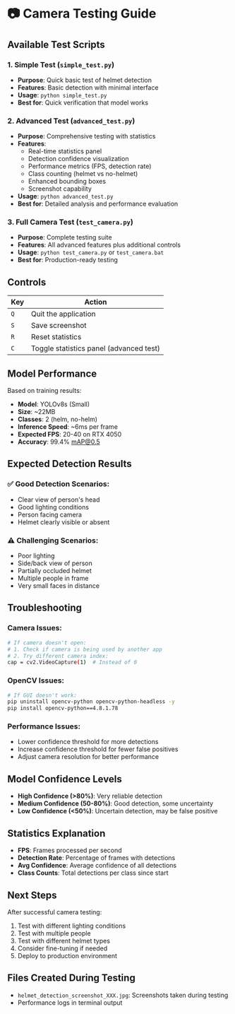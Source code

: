 # 📷 Camera Testing Guide

## Available Test Scripts

### 1. Simple Test (`simple_test.py`)
- **Purpose**: Quick basic test of helmet detection
- **Features**: Basic detection with minimal interface
- **Usage**: `python simple_test.py`
- **Best for**: Quick verification that model works

### 2. Advanced Test (`advanced_test.py`)
- **Purpose**: Comprehensive testing with statistics
- **Features**: 
  - Real-time statistics panel
  - Detection confidence visualization
  - Performance metrics (FPS, detection rate)
  - Class counting (helmet vs no-helmet)
  - Enhanced bounding boxes
  - Screenshot capability
- **Usage**: `python advanced_test.py`
- **Best for**: Detailed analysis and performance evaluation

### 3. Full Camera Test (`test_camera.py`)
- **Purpose**: Complete testing suite
- **Features**: All advanced features plus additional controls
- **Usage**: `python test_camera.py` or `test_camera.bat`
- **Best for**: Production-ready testing

## Controls

| Key | Action |
|-----|--------|
| `Q` | Quit the application |
| `S` | Save screenshot |
| `R` | Reset statistics |
| `C` | Toggle statistics panel (advanced test) |

## Model Performance

Based on training results:
- **Model**: YOLOv8s (Small)
- **Size**: ~22MB
- **Classes**: 2 (helm, no-helm)
- **Inference Speed**: ~6ms per frame
- **Expected FPS**: 20-40 on RTX 4050
- **Accuracy**: 99.4% mAP@0.5

## Expected Detection Results

### ✅ Good Detection Scenarios:
- Clear view of person's head
- Good lighting conditions
- Person facing camera
- Helmet clearly visible or absent

### ⚠️ Challenging Scenarios:
- Poor lighting
- Side/back view of person
- Partially occluded helmet
- Multiple people in frame
- Very small faces in distance

## Troubleshooting

### Camera Issues:
```bash
# If camera doesn't open:
# 1. Check if camera is being used by another app
# 2. Try different camera index:
cap = cv2.VideoCapture(1)  # Instead of 0
```

### OpenCV Issues:
```bash
# If GUI doesn't work:
pip uninstall opencv-python opencv-python-headless -y
pip install opencv-python==4.8.1.78
```

### Performance Issues:
- Lower confidence threshold for more detections
- Increase confidence threshold for fewer false positives
- Adjust camera resolution for better performance

## Model Confidence Levels

- **High Confidence (>80%)**: Very reliable detection
- **Medium Confidence (50-80%)**: Good detection, some uncertainty
- **Low Confidence (<50%)**: Uncertain detection, may be false positive

## Statistics Explanation

- **FPS**: Frames processed per second
- **Detection Rate**: Percentage of frames with detections
- **Avg Confidence**: Average confidence of all detections
- **Class Counts**: Total detections per class since start

## Next Steps

After successful camera testing:
1. Test with different lighting conditions
2. Test with multiple people
3. Test with different helmet types
4. Consider fine-tuning if needed
5. Deploy to production environment

## Files Created During Testing

- `helmet_detection_screenshot_XXX.jpg`: Screenshots taken during testing
- Performance logs in terminal output